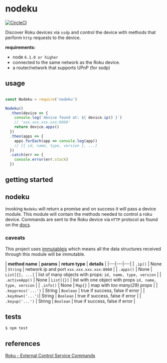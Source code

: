 
# nodeku

[![CircleCI](https://circleci.com/gh/sgnl/nodeku.svg?style=shield)](https://circleci.com/gh/sgnl/nodeku)

Discover Roku devices via `ssdp` and control the device with methods that perform `http` requests to the device.

**requirements:**
  - node `6.1.0 or higher`
  - connected to the same network as the Roku device.
  - a router/network that supports UPnP (for ssdp)

## usage
```javascript

const Nodeku = require('nodeku')

Nodeku()
  .then(device => {
    console.log(`device found at: ${ device.ip() }`)
    // 'xxx.xxx.xxx.xxx:8060'
    return device.apps()
  })
  .then(apps => {
    apps.forEach(app => console.log(app))
    // [{ id, name, type, version }, ...]
  })
  .catch(err => {
    console.error(err.stack)
  })

```
## getting started


## nodeku
invoking `Nodeku` will return a promise and on success it will pass a device module. This module will contain the methods needed to control a roku device. Commands are sent to the Roku device via `HTTP` protocol as found on the [docs][1].

### caveats
This project uses [immutablejs][2] which means all the data structures received through this module will be immutable.


| **method name** | **params** | **return type** | **details** |
|---|---|---|
| `.ip()`  | None | `String` | network ip and port `xxx.xxx.xxx.xxx:8060` |
| `.apps()` | None | `List[{}, ...]` | list of many objects with props: `id, name, type, version` |
| `.activeApp()` | None | `List[{}]` | list with one object with props `id, name, type, version` |
| `.info()` | None | `Map{}` | map with *too many(29) props* |
| `.keypress('...')` | String | `Boolean` | true if success, false if error |
| `.keydown('...')`| String | `Boolean` | true if success, false if error |
| `.keyup('...')` | String | `Boolean` | true if success, false if error |

## tests
`$ npm test`


## references
[Roku - External Control Service Commands][1]


<!-- urls -->
[1]: https://sdkdocs.roku.com/display/sdkdoc/External+Control+Guide#ExternalControlGuide-ExternalControlServiceCommands
[2]: http://facebook.github.io/immutable-js/
